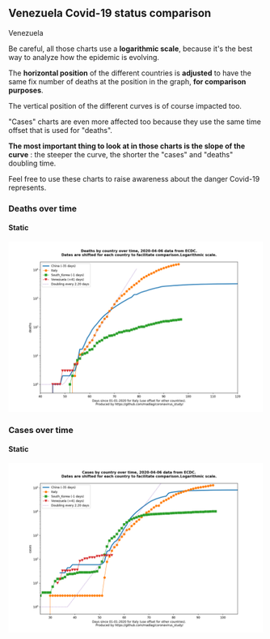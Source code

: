 ## Venezuela Covid-19 status comparison 

Venezuela



Be careful, all those charts use a **logarithmic scale**, because it's the best way to analyze how the epidemic is evolving.
 
The **horizontal position** of the different countries is **adjusted** to have the same fix number of deaths at the position in the graph, **for comparison purposes**.

The vertical position of the different curves is of course impacted too.

"Cases" charts are even more affected too because they use the same time offset that is used for "deaths".

**The most important thing to look at in those charts is the slope of the curve** : the steeper the curve, the shorter the "cases" and "deaths" doubling time.

Feel free to use these charts to raise awareness about the danger Covid-19 represents. 


 
### Deaths over time
 
#### Static
![Venezuela covid-19 deaths static chart](https://raw.githubusercontent.com/madlag/coronavirus_study/master/notebooks/graphs/2020-04-06/countries/Venezuela/2020-04-06_Venezuela_deaths.png "Venezuela covid-19 deaths static chart")   

 
### Cases over time
 
#### Static
![Venezuela covid-19 cases static chart](https://raw.githubusercontent.com/madlag/coronavirus_study/master/notebooks/graphs/2020-04-06/countries/Venezuela/2020-04-06_Venezuela_cases.png "Venezuela covid-19 cases static chart")   

